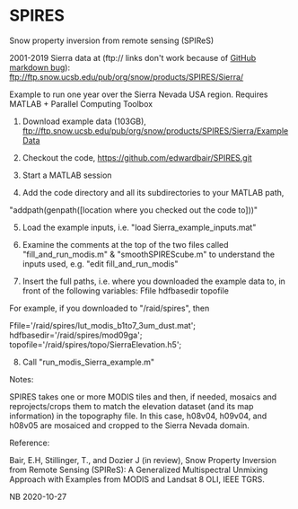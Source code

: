 # SPIRES

Snow property inversion from remote sensing (SPIReS)

2001-2019 Sierra data at (ftp:// links don't work because of [GitHub markdown bug](https://github.com/eedeebee/github-markdown-ftp-bug)): ftp://ftp.snow.ucsb.edu/pub/org/snow/products/SPIRES/Sierra/

Example to run one year over the Sierra Nevada USA region. Requires MATLAB + Parallel Computing Toolbox

1. Download example data (103GB),
ftp://ftp.snow.ucsb.edu/pub/org/snow/products/SPIRES/Sierra/ExampleData

2. Checkout the code, https://github.com/edwardbair/SPIRES.git

3. Start a MATLAB session

4. Add the code directory and all its subdirectories to your MATLAB path,

"addpath(genpath([location where you checked out the code to]))"

5. Load the example inputs, i.e. "load Sierra_example_inputs.mat" 

6. Examine the comments at the top of the two files called "fill_and_run_modis.m" &
"smoothSPIREScube.m" to understand the inputs used, e.g. "edit fill_and_run_modis"

7. Insert the full paths, i.e. where you downloaded the example data to, in front of the following variables:
Ffile
hdfbasedir
topofile

For example, if you downloaded to "/raid/spires", then

Ffile='/raid/spires/lut_modis_b1to7_3um_dust.mat'; 
hdfbasedir='/raid/spires/mod09ga';
topofile='/raid/spires/topo/SierraElevation.h5';

8. Call "run_modis_Sierra_example.m"

Notes:

SPIRES takes one or more MODIS tiles and then, if needed, 
mosaics and reprojects/crops them to match the elevation dataset (and its map information) in the topography file. 
In this case, h08v04, h09v04, and h08v05 are mosaiced and cropped to the Sierra Nevada domain.

Reference:

Bair, E.H, Stillinger, T., and Dozier J (in review), Snow Property Inversion from Remote Sensing (SPIReS): A Generalized Multispectral Unmixing Approach with Examples from MODIS and Landsat 8 OLI, IEEE TGRS.

NB 2020-10-27
